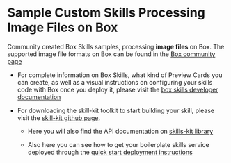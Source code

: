 # Sample Custom Skills Processing Image Files on Box
Community created Box Skills samples, processing **image files** on Box. 
The supported image file formats on Box can be found in the [Box community page](https://community.box.com/t5/How-to-Guides-for-Managing/File-Types-and-Fonts-Supported-in-Box-Content-Preview/ta-p/327)

* For complete information on Box Skills, what kind of Preview Cards you can create, as well as a visual instructions on configuring your skills code with Box once you deploy it, please visit the [box skills developer documentation](https://developer.box.com/docs/box-skills)

* For downloading the skill-kit toolkit to start building your skill, please visit the [skill-kit github page](https://github.com/box/box-skills-kit-nodejs).

     * Here you will also find the API documentation on [skills-kit library](https://github.com/box/box-skills-kit-nodejs/tree/master/skills-kit-library)

     * Also here you can see how to get your boilerplate skills service deployed through the [quick start deployment instructions](https://github.com/box/box-skills-kit-nodejs/tree/master/custom-skill-example-code) 

